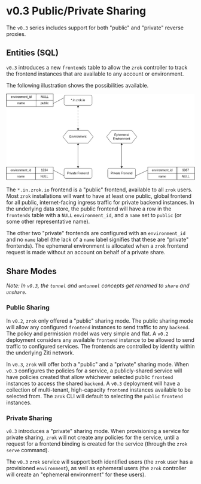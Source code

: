 # v0.3 Public/Private Sharing

The `v0.3` series includes support for both "public" and "private" reverse proxies.

## Entities (SQL)

`v0.3` introduces a new `frontends` table to allow the `zrok` controller to track the frontend instances that are available to any account or environment.

The following illustration shows the possibilities available.

![v0.3 Frontend Selection](images/zrok_frontends_v0.3.png)

The `*.in.zrok.io` frontend is a "public" frontend, available to all `zrok` users. Most `zrok` installations will want to have at least one public, global frontend for all public, internet-facing ingress traffic for private backend instances. In the underlying data store, the public frontend will have a row in the `frontends` table with a `NULL` `environment_id`, and a `name` set to `public` (or some other representative name).

The other two "private" frontends are configured with an `environment_id` and no `name` label (the lack of a `name` label signifies that these are "private" frontends). The ephemeral environment is allocated when a `zrok` frontend request is made without an account on behalf of a private share.

## Share Modes

_Note: In `v0.3`, the `tunnel` and `untunnel` concepts get renamed to `share` and `unshare`._

### Public Sharing

In `v0.2`, `zrok` only offered a "public" sharing mode. The public sharing mode will allow any configured `frontend` instances to send traffic to any `backend`. The policy and permission model was very simple and flat. A `v0.2` deployment considers any available `frontend` instance to be allowed to send traffic to configured services. The frontends are controlled by identity within the underlying Ziti network.

In `v0.3`, `zrok` will offer both a "public" and a "private" sharing mode. When `v0.3` configures the policies for a service, a publicly-shared service will have policies created that allow whichever selected public `frontend` instances to access the shared `backend`. A `v0.3` deployment will have a collection of multi-tenant, high-capacity `frontend` instances available to be selected from. The `zrok` CLI will default to selecting the `public` `frontend` instances.

### Private Sharing

`v0.3` introduces a "private" sharing mode. When provisioning a service for private sharing, `zrok` will not create any policies for the service, until a request for a frontend binding is created for the service (through the `zrok serve` command).

The `v0.3` `zrok` service will support both identified users (the `zrok` user has a provisioned `environment`), as well as ephemeral users (the `zrok` controller will create an "ephemeral environment" for these users).
